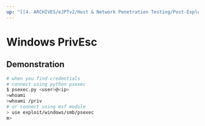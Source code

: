 ```yaml
---
up: "[[4. ARCHIVES/eJPTv2/Host & Network Penetration Testing/Post-Exploitation/Windows Privilege Escalation/Windows Privilege Escalation]]"
---
```


# Windows PrivEsc

## Demonstration

```bash
# when you find credentials
# connect using python psexec
$ psexec.py <user>@<ip>
>whoami
>whoami /priv
# or connect using msf module
> use exploit/windows/smb/psexec
m> 
```
